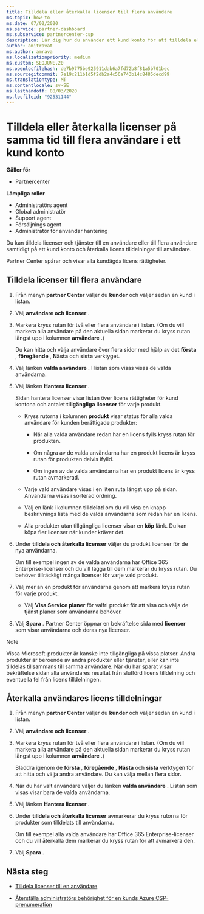```yaml
---
title: Tilldela eller återkalla licenser till flera användare
ms.topic: how-to
ms.date: 07/02/2020
ms.service: partner-dashboard
ms.subservice: partnercenter-csp
description: Lär dig hur du använder ett kund konto för att tilldela eller återkalla licenser och tjänster till en användare eller till flera användare på samma gång.
author: amitravat
ms.author: amrava
ms.localizationpriority: medium
ms.custom: SEOJUNE.20
ms.openlocfilehash: de7b9775be925911dab6a7fd72b8f81a5b701bec
ms.sourcegitcommit: 7e19c211b1d5f2db2a4c56a743b14c8485decd99
ms.translationtype: MT
ms.contentlocale: sv-SE
ms.lasthandoff: 08/03/2020
ms.locfileid: "92531144"
---
```

# <a name="assign-or-revoke-licenses-at-the-same-time-to-multiple-users-in-a-customer-account"></a>Tilldela eller återkalla licenser på samma tid till flera användare i ett kund konto

**Gäller för**

- Partnercenter

**Lämpliga roller**

- Administratörs agent
- Global administratör
- Support agent
- Försäljnings agent
- Administratör för användar hantering

Du kan tilldela licenser och tjänster till en användare eller till flera användare samtidigt på ett kund konto och återkalla licens tilldelningar till användare.

Partner Center spårar och visar alla kundägda licens rättigheter.

## <a name="assign-licenses-to-multiple-users"></a>Tilldela licenser till flera användare

1. Från menyn **partner Center** väljer du **kunder** och väljer sedan en kund i listan.

2. Välj **användare och licenser** .

3. Markera kryss rutan för två eller flera användare i listan. (Om du vill markera alla användare på den aktuella sidan markerar du kryss rutan längst upp i kolumnen **användare** .)

    Du kan hitta och välja användare över flera sidor med hjälp av det **första** , **föregående** , **Nästa** och **sista** verktyget.

4. Välj länken **valda användare** . I listan som visas visas de valda användarna.

5. Välj länken **Hantera licenser** .

    Sidan hantera licenser visar listan över licens rättigheter för kund kontona och antalet **tillgängliga licenser** för varje produkt.

    - Kryss rutorna i kolumnen **produkt** visar status för alla valda användare för kunden berättigade produkter:

       - När alla valda användare redan har en licens fylls kryss rutan för produkten.

       - Om några av de valda användarna har en produkt licens är kryss rutan för produkten delvis ifylld.

       - Om ingen av de valda användarna har en produkt licens är kryss rutan avmarkerad.

    - Varje vald användare visas i en liten ruta längst upp på sidan. Användarna visas i sorterad ordning.

    - Välj en länk i kolumnen **tilldelad** om du vill visa en knapp beskrivnings lista med de valda användarna som redan har en licens.

    - Alla produkter utan tillgängliga licenser visar en **köp** länk. Du kan köpa fler licenser när kunder kräver det.

6. Under **tilldela och återkalla licenser** väljer du produkt licenser för de nya användarna. 

   Om till exempel ingen av de valda användarna har Office 365 Enterprise-licenser och du vill lägga till dem markerar du kryss rutan. Du behöver tillräckligt många licenser för varje vald produkt.

7. Välj mer än en produkt för användarna genom att markera kryss rutan för varje produkt.
    -   Välj **Visa Service planer** för valfri produkt för att visa och välja de tjänst planer som användarna behöver.

8. Välj **Spara** . Partner Center öppnar en bekräftelse sida med **licenser** som visar användarna och deras nya licenser.

>[!NOTE]
>Vissa Microsoft-produkter är kanske inte tillgängliga på vissa platser. Andra produkter är beroende av andra produkter eller tjänster, eller kan inte tilldelas tillsammans till samma användare. När du har sparat visar bekräftelse sidan alla användares resultat från slutförd licens tilldelning och eventuella fel från licens tilldelningen.

## <a name="revoke-users-license-assignments"></a>Återkalla användares licens tilldelningar

1. Från menyn **partner Center** väljer du **kunder** och väljer sedan en kund i listan.

2. Välj **användare och licenser** .

3. Markera kryss rutan för två eller flera användare i listan. (Om du vill markera alla användare på den aktuella sidan markerar du kryss rutan längst upp i kolumnen **användare** .)

    Bläddra igenom de **första** , **föregående** , **Nästa** och **sista** verktygen för att hitta och välja andra användare. Du kan välja mellan flera sidor.

4. När du har valt användare väljer du länken **valda användare** . Listan som visas visar bara de valda användarna.

5. Välj länken **Hantera licenser** .

6. Under **tilldela och återkalla licenser** avmarkerar du kryss rutorna för produkter som tilldelats till användarna.

   Om till exempel alla valda användare har Office 365 Enterprise-licenser och du vill återkalla dem markerar du kryss rutan för att avmarkera den.

7. Välj **Spara** .

## <a name="next-steps"></a>Nästa steg

- [Tilldela licenser till en användare](assign-licenses-to-users.md)

- [Återställa administratörs behörighet för en kunds Azure CSP-prenumeration](revoke-reinstate-csp.md)
